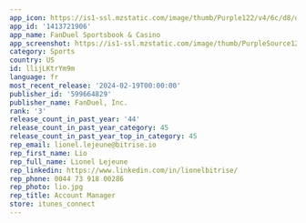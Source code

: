 ```yaml
---
app_icon: https://is1-ssl.mzstatic.com/image/thumb/Purple122/v4/6c/d8/df/6cd8df8c-825d-4367-3253-3477da5c8091/AppIcon-1x_U007emarketing-0-10-0-85-220.png/1024x1024bb.png
app_id: '1413721906'
app_name: FanDuel Sportsbook & Casino
app_screenshot: https://is1-ssl.mzstatic.com/image/thumb/PurpleSource126/v4/85/f4/19/85f419bb-471a-af62-e744-978cee8c805f/6d7583fd-8812-477e-a2c1-66c8d6e126a8_6.5_America_U0027s__U00231_SBK.jpg/1284x2778bb.png
category: Sports
country: US
id: llijLKtrYm9m
language: fr
most_recent_release: '2024-02-19T00:00:00'
publisher_id: '599664829'
publisher_name: FanDuel, Inc.
rank: '3'
release_count_in_past_year: '44'
release_count_in_past_year_category: 45
release_count_in_past_year_top_in_category: 45
rep_email: lionel.lejeune@bitrise.io
rep_first_name: Lio
rep_full_name: Lionel Lejeune
rep_linkedin: https://www.linkedin.com/in/lionelbitrise/
rep_phone: 0044 73 918 00286
rep_photo: lio.jpg
rep_title: Account Manager
store: itunes_connect
---
```

